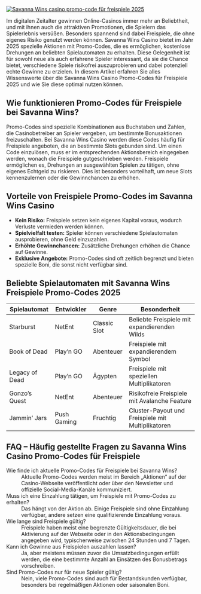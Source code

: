 [![Savanna Wins casino promo-code für freispiele 2025](https://123-caf.pages.dev/gitsignup.png)](https://vrmoo.ru/Bt82HjjY)

<p>Im digitalen Zeitalter gewinnen Online-Casinos immer mehr an Beliebtheit, und mit ihnen auch die attraktiven Promotionen, die Spielern das Spielerlebnis versüßen. Besonders spannend sind dabei Freispiele, die ohne eigenes Risiko genutzt werden können. Savanna Wins Casino bietet im Jahr 2025 spezielle Aktionen mit Promo-Codes, die es ermöglichen, kostenlose Drehungen an beliebten Spielautomaten zu erhalten. Diese Gelegenheit ist für sowohl neue als auch erfahrene Spieler interessant, da sie die Chance bietet, verschiedene Spiele risikofrei auszuprobieren und dabei potenziell echte Gewinne zu erzielen. In diesem Artikel erfahren Sie alles Wissenswerte über die Savanna Wins Casino Promo-Codes für Freispiele 2025 und wie Sie diese optimal nutzen können.</p>  <h2>Wie funktionieren Promo-Codes für Freispiele bei Savanna Wins?</h2> <p>Promo-Codes sind spezielle Kombinationen aus Buchstaben und Zahlen, die Casinobetreiber an Spieler vergeben, um bestimmte Bonusaktionen freizuschalten. Bei Savanna Wins Casino werden diese Codes häufig für Freispiele angeboten, die an bestimmte Slots gebunden sind. Um einen Code einzulösen, muss er im entsprechenden Aktionsbereich eingegeben werden, wonach die Freispiele gutgeschrieben werden. Freispiele ermöglichen es, Drehungen an ausgewählten Spielen zu tätigen, ohne eigenes Echtgeld zu riskieren. Dies ist besonders vorteilhaft, um neue Slots kennenzulernen oder die Gewinnchancen zu erhöhen.</p>  <h2>Vorteile von Freispiele Promo-Codes im Savanna Wins Casino</h2> <ul>   <li><strong>Kein Risiko:</strong> Freispiele setzen kein eigenes Kapital voraus, wodurch Verluste vermieden werden können.</li>   <li><strong>Spielvielfalt testen:</strong> Spieler können verschiedene Spielautomaten ausprobieren, ohne Geld einzuzahlen.</li>   <li><strong>Erhöhte Gewinnchancen:</strong> Zusätzliche Drehungen erhöhen die Chance auf Gewinne.</li>   <li><strong>Exklusive Angebote:</strong> Promo-Codes sind oft zeitlich begrenzt und bieten spezielle Boni, die sonst nicht verfügbar sind.</li> </ul>  <h2>Beliebte Spielautomaten mit Savanna Wins Freispiele Promo-Codes 2025</h2> <table>   <thead>     <tr>       <th>Spielautomat</th>       <th>Entwickler</th>       <th>Genre</th>       <th>Besonderheit</th>     </tr>   </thead>   <tbody>     <tr>       <td>Starburst</td>       <td>NetEnt</td>       <td>Classic Slot</td>       <td>Beliebte Freispiele mit expandierenden Wilds</td>     </tr>     <tr>       <td>Book of Dead</td>       <td>Play’n GO</td>       <td>Abenteuer</td>       <td>Freispiele mit expandierendem Symbol</td>     </tr>     <tr>       <td>Legacy of Dead</td>       <td>Play’n GO</td>       <td>Ägypten</td>       <td>Freispiele mit speziellen Multiplikatoren</td>     </tr>     <tr>       <td>Gonzo’s Quest</td>       <td>NetEnt</td>       <td>Abenteuer</td>       <td>Risikofreie Freispiele mit Avalanche Feature</td>     </tr>     <tr>       <td>Jammin’ Jars</td>       <td>Push Gaming</td>       <td>Fruchtig</td>       <td>Cluster-Payout und Freispiele mit Multiplikatoren</td>     </tr>   </tbody> </table>  <h2>FAQ – Häufig gestellte Fragen zu Savanna Wins Casino Promo-Codes für Freispiele</h2> <dl>   <dt>Wie finde ich aktuelle Promo-Codes für Freispiele bei Savanna Wins?</dt>   <dd>Aktuelle Promo-Codes werden meist im Bereich „Aktionen“ auf der Casino-Webseite veröffentlicht oder über den Newsletter und offizielle Social-Media-Kanäle kommuniziert.</dd>    <dt>Muss ich eine Einzahlung tätigen, um Freispiele mit Promo-Codes zu erhalten?</dt>   <dd>Das hängt von der Aktion ab. Einige Freispiele sind ohne Einzahlung verfügbar, andere setzen eine qualifizierende Einzahlung voraus.</dd>    <dt>Wie lange sind Freispiele gültig?</dt>   <dd>Freispiele haben meist eine begrenzte Gültigkeitsdauer, die bei Aktivierung auf der Webseite oder in den Aktionsbedingungen angegeben wird, typischerweise zwischen 24 Stunden und 7 Tagen.</dd>    <dt>Kann ich Gewinne aus Freispielen auszahlen lassen?</dt>   <dd>Ja, aber meistens müssen zuvor die Umsatzbedingungen erfüllt werden, die eine bestimmte Anzahl an Einsätzen des Bonusbetrags vorschreiben.</dd>    <dt>Sind Promo-Codes nur für neue Spieler gültig?</dt>   <dd>Nein, viele Promo-Codes sind auch für Bestandskunden verfügbar, besonders bei regelmäßigen Aktionen oder saisonalen Boni.</dd> </dl>